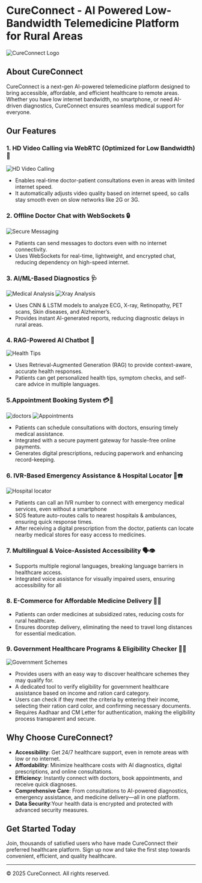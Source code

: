 # CureConnect - AI Powered Low-Bandwidth Telemedicine Platform for Rural Areas

![CureConnect Logo](./assets/dashboard.png)

## About CureConnect

CureConnect is a next-gen AI-powered telemedicine platform designed to bring accessible, affordable, and efficient healthcare to remote areas. Whether you have low internet bandwidth, no smartphone, or need AI-driven diagnostics, CureConnect ensures seamless medical support for everyone.

## Our Features

### 1.  HD Video Calling via WebRTC (Optimized for Low Bandwidth) 📡

![ HD Video Calling](./assets/vc.png)

- Enables real-time doctor-patient consultations even in areas with limited internet speed.
- It automatically adjusts video quality based on internet speed, so calls stay smooth even on slow networks like 2G or  3G.

### 2. Offline Doctor Chat with WebSockets 🔒

![Secure Messaging](./assets/chat.png)

- Patients can send messages to doctors even with no internet connectivity.
- Uses WebSockets for real-time, lightweight, and encrypted chat, reducing dependency on high-speed internet.

### 3.  AI/ML-Based Diagnostics 🩺

![Medical Analysis](./assets/analysis.png)
![Xray Analysis](./assets/xray.png)

- Uses CNN & LSTM models to analyze ECG, X-ray, Retinopathy, PET scans, Skin diseases, and Alzheimer’s.
- Provides instant AI-generated reports, reducing diagnostic delays in rural areas.

### 4. RAG-Powered AI Chatbot 🤖

![Health Tips](./assets/health_tips.png)

- Uses Retrieval-Augmented Generation (RAG) to provide context-aware, accurate health responses.
- Patients can get personalized health tips, symptom checks, and self-care advice in multiple languages.

### 5.Appointment Booking System 💳📝

![doctors](./assets/avail_doctors.png)
![Appointments](./assets/appointment.png)

- Patients can schedule consultations with doctors, ensuring timely medical assistance.
- Integrated with a secure payment gateway for hassle-free online payments.
- Generates digital prescriptions, reducing paperwork and enhancing record-keeping.

### 6.  IVR-Based Emergency Assistance & Hospital Locator 🚨☎️

![Hospital locator](./assets/locator.png)

- Patients can call an IVR number to connect with emergency medical services, even without a smartphone
- SOS feature auto-routes calls to nearest hospitals & ambulances, ensuring quick response times.
- After receiving a digital prescription from the doctor, patients can locate nearby medical stores for easy access to medicines.

### 7.  Multilingual & Voice-Assisted Accessibility 🗣️👁️

- Supports multiple regional languages, breaking language barriers in healthcare access.
- Integrated voice assistance for visually impaired users, ensuring accessibility for all

### 8. E-Commerce for Affordable Medicine Delivery 💊🏪

- Patients can order medicines at subsidized rates, reducing costs for rural healthcare.
- Ensures doorstep delivery, eliminating the need to travel long distances for essential medication.

### 9. Government Healthcare Programs & Eligibility Checker 🏥📜

![Government Schemes](./assets/gs.png)

- Provides users with an easy way to discover healthcare schemes they may qualify for.
- A dedicated tool to verify eligibility for government healthcare assistance based on income and ration card category.
- Users can check if they meet the criteria by entering their income, selecting their ration card color, and confirming necessary documents.
- Requires Aadhaar and CM Letter for authentication, making the eligibility process transparent and secure.


## Why Choose CureConnect?

- **Accessibility**:  Get 24/7 healthcare support, even in remote areas with low or no internet.
- **Affordability**: Minimize healthcare costs with AI diagnostics, digital prescriptions, and online consultations.
- **Efficiency**: Instantly connect with doctors, book appointments, and receive quick diagnoses.
- **Comprehensive Care**: From consultations to AI-powered diagnostics, emergency assistance, and medicine delivery—all in one platform.
- **Data Security**:Your health data is encrypted and protected with advanced security measures.

## Get Started Today

Join, thousands of satisfied users who have made CureConnect their preferred healthcare platform. Sign up now and take the first step towards convenient, efficient, and quality healthcare.

---

© 2025 CureConnect. All rights reserved.


